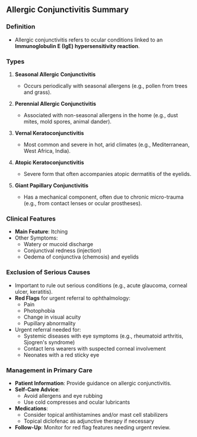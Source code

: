## Allergic Conjunctivitis Summary

### Definition
- Allergic conjunctivitis refers to ocular conditions linked to an **Immunoglobulin E (IgE) hypersensitivity reaction**.

### Types
1. **Seasonal Allergic Conjunctivitis**
   - Occurs periodically with seasonal allergens (e.g., pollen from trees and grass).
   
2. **Perennial Allergic Conjunctivitis**
   - Associated with non-seasonal allergens in the home (e.g., dust mites, mold spores, animal dander).
   
3. **Vernal Keratoconjunctivitis**
   - Most common and severe in hot, arid climates (e.g., Mediterranean, West Africa, India).
   
4. **Atopic Keratoconjunctivitis**
   - Severe form that often accompanies atopic dermatitis of the eyelids.
   
5. **Giant Papillary Conjunctivitis**
   - Has a mechanical component, often due to chronic micro-trauma (e.g., from contact lenses or ocular prostheses).

### Clinical Features
- **Main Feature**: Itching
- Other Symptoms:
  - Watery or mucoid discharge
  - Conjunctival redness (injection)
  - Oedema of conjunctiva (chemosis) and eyelids

### Exclusion of Serious Causes
- Important to rule out serious conditions (e.g., acute glaucoma, corneal ulcer, keratitis).
- **Red Flags** for urgent referral to ophthalmology:
  - Pain
  - Photophobia
  - Change in visual acuity
  - Pupillary abnormality
- Urgent referral needed for:
  - Systemic diseases with eye symptoms (e.g., rheumatoid arthritis, Sjogren's syndrome)
  - Contact lens wearers with suspected corneal involvement
  - Neonates with a red sticky eye

### Management in Primary Care
- **Patient Information**: Provide guidance on allergic conjunctivitis.
- **Self-Care Advice**:
  - Avoid allergens and eye rubbing
  - Use cold compresses and ocular lubricants
- **Medications**:
  - Consider topical antihistamines and/or mast cell stabilizers
  - Topical diclofenac as adjunctive therapy if necessary
- **Follow-Up**: Monitor for red flag features needing urgent review.